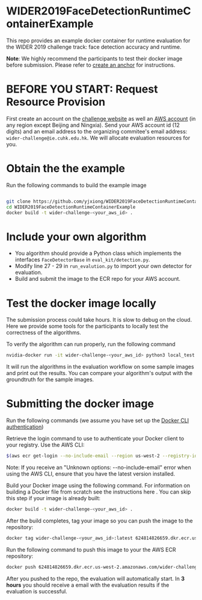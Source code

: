 # WIDER2019FaceDetectionRuntimeContainerExample
This repo provides an example docker container for runtime evaluation for the WIDER 2019 challenge track: face detection accuracy and runtime.

**Note**: We highly recommend the participants to test their docker image before submission. Please refer to [create an anchor](#Test-the-docker-image-locally) for instructions.

# BEFORE YOU START: Request Resource Provision

First create an account on the [challenge website](https://competitions.codalab.org/competitions/22955) as well an [AWS account](https://aws.amazon.com/account/) (in any region except Beijing and Ningxia). Send your AWS account id (12 digits) and an email address to the organizing commitee's email address: `wider-challenge@ie.cuhk.edu.hk`. We will allocate evaluation resources for you.

# Obtain the the example

Run the following commands to build the example image

```bash

git clone https://github.com/yjxiong/WIDER2019FaceDetectionRuntimeContainerExample
cd WIDER2019FaceDetectionRuntimeContainerExample
docker build -t wider-challenge-<your_aws_id> .
```

# Include your own algorithm

- You algorithm should provide a Python class which implements the interfaces `FaceDetectorBase` in `eval_kit/detection.py`.
- Modify line 27 - 29 in `run_evalution.py` to import your own detector for evaluation.
- Build and submit the image to the ECR repo for your AWS account.

# Test the docker image locally

The submission process could take hours. It is slow to debug on the cloud. Here we provide some tools for the participants to locally test the correctness of the algorithms.

To verify the algorithm can run properly, run the following command
```bash
nvidia-docker run -it wider-challenge-<your_aws_id> python3 local_test.py
```
It will run the algorithms in the evaluation workflow on some sample images and print out the results.
You can compare your algorithm's output with the groundtruth for the sample images. 

# Submitting the docker image

Run the following commands (we assume you have set up the [Docker CLI authentication](https://docs.aws.amazon.com/AmazonECR/latest/userguide/Registries.html#registry_auth))

Retrieve the login command to use to authenticate your Docker client to your registry.
Use the AWS CLI:

```bash
$(aws ecr get-login --no-include-email --region us-west-2 --registry-ids 624814826659)
```

Note: If you receive an "Unknown options: --no-include-email" error when using the AWS CLI, ensure that you have the latest version installed.

Build your Docker image using the following command. For information on building a Docker file from scratch see the instructions here . You can skip this step if your image is already built:

```bash
docker build -t wider-challenge-<your_aws_id> .
```

After the build completes, tag your image so you can push the image to the repository:

```bash
docker tag wider-challenge-<your_aws_id>:latest 624814826659.dkr.ecr.us-west-2.amazonaws.com/wider-challenge-<your_aws_id>:latest
```


Run the following command to push this image to your the AWS ECR repository:

```bash
docker push 624814826659.dkr.ecr.us-west-2.amazonaws.com/wider-challenge-<your_aws_id>:latest
```

After you pushed to the repo, the evaluation will automatically start. In **3 hours** you should receive a email with the evaluation results if the evaluation is successful.
